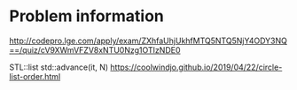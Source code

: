 # Problem information

<http://codepro.lge.com/apply/exam/ZXhfaUhjUkhfMTQ5NTQ5NjY4ODY3NQ==/quiz/cV9XWmVFZV8xNTU0Nzg1OTIzNDE0>

STL::list
std::advance(it, N)
<https://coolwindjo.github.io/2019/04/22/circle-list-order.html>

